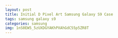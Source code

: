 ```yaml
---
layout: post
title: Initial D Pixel Art Samsung Galaxy S9 Case
tags: samsung galaxy s9
categories: samsung
img: 1nS0EW5_5zUXDGYAKhPXAhGdC55p5ZR8T
---
```

